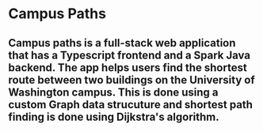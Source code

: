 # Campus Paths

## Campus paths is a full-stack web application that has a Typescript frontend and a Spark Java backend. The app helps users find the shortest route between two buildings on the University of Washington campus. This is done using a custom Graph data strucuture and shortest path finding is done using Dijkstra's algorithm.
